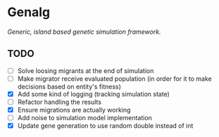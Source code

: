 # Genalg
_Generic, island based genetic simulation framework._

## TODO
- [ ] Solve loosing migrants at the end of simulation
- [ ] Make migrator receive evaluated population (in order for it to make decisions based on entity's fitness)
- [x] Add some kind of logging (tracking simulation state)
- [ ] Refactor handling the results
- [x] Ensure migrations are actually working
- [ ] Add noise to simulation model implementation
- [x] Update gene generation to use random double instead of int